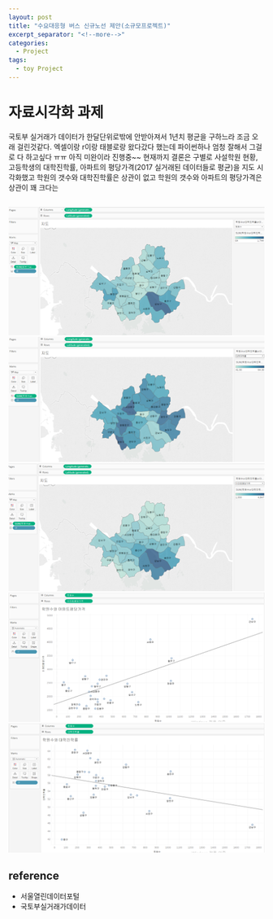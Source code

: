 ```yaml
---
layout: post
title: "수요대응형 버스 신규노선 제안(소규모프로젝트)"
excerpt_separator: "<!--more-->"
categories:
  - Project
tags:
  - toy Project
---
```

# 자료시각화 과제

국토부 실거래가 데이터가 한달단위로밖에 안받아져서 1년치 평균을 구하느라 조금 오래 걸린것같다.
엑셀이랑 r이랑 태블로랑 왔다갔다 했는데 파이썬하나 엄청 잘해서 그걸로 다 하고싶다 ㅠㅠ
아직 미완이라 진행중~~
현재까지 결론은 구별로 사설학원 현황, 고등학생의 대학진학률, 아파트의 평당가격(2017 실거래된 데이터들로 평균)을 지도 시각화했고
학원의 갯수와 대학진학률은 상관이 없고
학원의 갯수와 아파트의 평당가격은 상관이 꽤 크다는 


<!--more-->

## 

![blue](/assets/사교육1.PNG)
![blue](/assets/사교육2.PNG)
![blue](/assets/사교육3.PNG)
![blue](/assets/사교육4.PNG)
![blue](/assets/사교육5.PNG)



<!--more-->



## reference
* 서울열린데이터포털
* 국토부실거래가데이터
